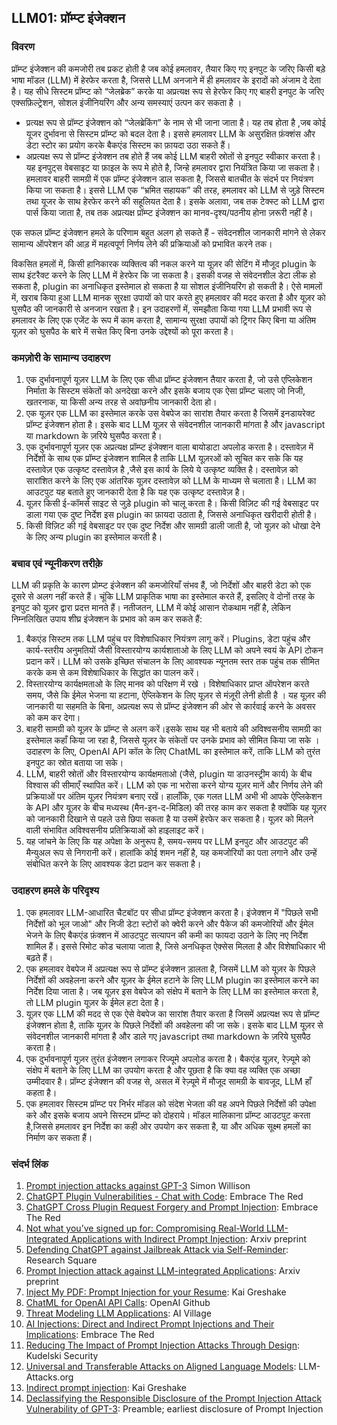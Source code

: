 ## LLM01: प्रॉम्प्ट इंजेक्शन

### विवरण

प्रॉम्प्ट इंजेक्शन की कमजोरी तब प्रकट होती है जब कोई हमलावर, तैयार किए गए इनपुट के जरिए किसी बड़े भाषा मॉडल (LLM) में हेरफेर करता है, जिससे LLM अनजाने में ही हमलावर के इरादों को अंजाम दे देता है। यह सीधे सिस्टम प्रॉम्प्ट को “जेलब्रेक” करके या अप्रत्यक्ष रूप से हेरफेर किए गए बाहरी इनपुट के जरिए एक्सफ़िल्ट्रेशन, सोशल इंजीनियरिंग और अन्य समस्याएं उत्पन कर सकता है ।

- प्रत्यक्ष रूप से प्रॉम्प्ट इंजेक्शन को “जेलब्रेकिंग” के नाम से भी जाना जाता है। यह तब होता है ,जब कोई यूजर दुर्भावना से सिस्टम प्रॉम्प्ट को बदल देता है। इससे हमलावर LLM के असुरक्षित फ़ंक्शंस और डेटा स्टोर का प्रयोग करके बैकएंड सिस्टम का फ़ायदा उठा सकते हैं।
- अप्रत्यक्ष रूप से प्रॉम्प्ट इंजेक्शन तब होते हैं जब कोई LLM बाहरी स्रोतों से इनपुट स्वीकार करता है। यह इनपुट्स वेबसाइट या फ़ाइल के रूप मे होते है, जिन्हे हमलावर द्वारा नियंत्रित किया जा सकता है। हमलावर बाहरी सामग्री में एक प्रॉम्प्ट इंजेक्शन डाल सकता है, जिससे बातचीत के संदर्भ पर नियंत्रण किया जा सकता है। इससे LLM एक “भ्रमित सहायक” की तरह, हमलावर को LLM से जुड़े सिस्टम तथा यूजर के साथ हेरफेर करने की सहूलियत देता है। इसके अलावा, जब तक टेक्स्ट को LLM द्वारा पार्स किया जाता है, तब तक अप्रत्यक्ष प्रॉम्प्ट इंजेक्शन का मानव-दृश्य/पठनीय होना ज़रूरी नहीं है।

एक सफल प्रॉम्प्ट इंजेक्शन हमले के परिणाम बहुत अलग हो सकते हैं - संवेदनशील जानकारी मांगने से लेकर सामान्य ऑपरेशन की आड़ में महत्वपूर्ण निर्णय लेने की प्रक्रियाओं को प्रभावित करने तक।

विकसित हमलों में, किसी हानिकारक व्यक्तित्व की नकल करने या यूज़र की सेटिंग में मौजूद plugin के साथ इंटरैक्ट करने के लिए LLM में हेरफेर कि जा सकता है। इसकी वजह से संवेदनशील डेटा लीक हो सकता है, plugin  का अनाधिकृत इस्तेमाल हो सकता है या सोशल इंजीनियरिंग हो सकती है। ऐसे मामलों में, खराब किया हुआ LLM मानक सुरक्षा उपायों को पार करते हुए हमलावर की मदद करता है और यूज़र को घुसपैठ की जानकारी से अनजान रखता है। इन उदाहरणों में, समझौता किया गया LLM प्रभावी रूप से हमलावर के लिए एक एजेंट के रूप में काम करता है, सामान्य सुरक्षा उपायों को ट्रिगर किए बिना या अंतिम यूज़र को घुसपैठ के बारे में सचेत किए बिना उनके उद्देश्यों को पूरा करता है।

### कमज़ोरी के सामान्य उदाहरण

1. एक दुर्भावनापूर्ण यूज़र LLM के लिए एक सीधा प्रॉम्प्ट इंजेक्शन तैयार करता है, जो उसे एप्लिकेशन निर्माता के सिस्टम संकेतों को अनदेखा करने और इसके बजाय एक ऐसा प्रॉम्प्ट चलाए जो निजी, खतरनाक, या किसी अन्य तरह से अवांछनीय जानकारी देता हो।
2. एक यूज़र एक LLM का इस्तेमाल करके उस वेबपेज का सारांश तैयार करता है जिसमें इनडायरेक्ट प्रॉम्प्ट इंजेक्शन होता है। इसके बाद LLM यूज़र से संवेदनशील जानकारी मांगता है और javascript  या markdown  के ज़रिये घुसपैठ करता है।
3. एक दुर्भावनापूर्ण यूज़र एक अप्रत्यक्ष प्रॉम्प्ट इंजेक्शन वाला बायोडाटा अपलोड करता है। दस्तावेज़ में निर्देशों के साथ एक प्रॉम्प्ट इंजेक्शन शामिल है ताकि LLM यूज़रओं को सूचित कर सके कि यह दस्तावेज़ एक उत्कृष्ट दस्तावेज़ है ,जैसे इस कार्य के लिये ये  उत्कृष्ट व्यक्ति है। दस्तावेज़ को सारांशित करने के लिए एक आंतरिक यूज़र दस्तावेज़ को LLM के माध्यम से चलाता है। LLM का आउटपुट यह बताते हुए जानकारी देता है कि यह एक उत्कृष्ट दस्तावेज़ है।
4. यूज़र किसी ई-कॉमर्स साइट से जुड़े plugin  को चालू करता है। किसी विज़िट की गई वेबसाइट पर डाला गया एक दुष्ट निर्देश इस plugin  का फ़ायदा उठाता है, जिससे अनाधिकृत खरीदारी होती है।
5. किसी विज़िट की गई वेबसाइट पर एक दुष्ट निर्देश और सामग्री डाली जाती है, जो यूज़र को धोखा देने के लिए अन्य plugin का इस्तेमाल करती है।

### बचाव एवं न्यूनीकरण तरीक़े

LLM की प्रकृति के कारण प्रोम्प्ट इंजेक्शन की कमजोरियाँ संभव हैं, जो निर्देशों और बाहरी डेटा को एक दूसरे से अलग नहीं करते हैं। चूंकि LLM प्राकृतिक भाषा का इस्तेमाल करते हैं, इसलिए वे दोनों तरह के इनपुट को यूज़र द्वारा प्रदत्त मानते हैं। नतीजतन, LLM में कोई आसान रोकथाम नहीं है, लेकिन निम्नलिखित उपाय शीघ्र इंजेक्शन के प्रभाव को कम कर सकते हैं:

1. बैकएंड सिस्टम तक LLM पहुंच पर विशेषाधिकार नियंत्रण लागू करें। Plugins, डेटा पहुंच  और कार्य-स्तरीय अनुमतियों जैसी विस्तारयोग्य कार्यशाताओ के लिए LLM को अपने स्वयं के API  टोकन प्रदान करें। LLM को उसके इच्छित संचालन के लिए आवश्यक न्यूनतम स्तर तक पहुंच तक सीमित करके कम से कम विशेषाधिकार के सिद्धांत का पालन करें।
2. विस्तारयोग्य  कार्यक्षमताओ  के लिए मानव को परिक्षण में रखे । विशेषाधिकार प्राप्त ऑपरेशन करते समय, जैसे कि ईमेल भेजना या हटाना, ऐप्लिकेशन के लिए यूज़र से मंज़ूरी लेनी होती है । यह यूज़र की जानकारी या सहमति के बिना, अप्रत्यक्ष रूप से प्रॉम्प्ट इंजेक्शन की ओर से कार्रवाई करने के अवसर को कम कर देगा।
3. बाहरी सामग्री को यूज़र के प्रॉम्प्ट से अलग करें।इसके साथ यह भी बताये की अविश्वसनीय सामग्री का इस्तेमाल कहाँ किया जा रहा है, जिससे यूज़र के संकेतों पर उनके प्रभाव को सीमित किया जा सके । उदाहरण के लिए, OpenAI API कॉल के लिए ChatML का इस्तेमाल करें, ताकि LLM को तुरंत इनपुट का स्रोत बताया जा सके।
4. LLM, बाहरी स्रोतों और  विस्तारयोग्य कार्यक्षमताओ (जैसे, plugin या डाउनस्ट्रीम कार्य) के बीच विश्वास की सीमाएँ स्थापित करें। LLM को एक ना भरोसा  करने योग्य यूज़र मानें और निर्णय लेने की प्रक्रियाओं पर अंतिम यूज़र नियंत्रण बनाए रखें। हालाँकि, एक गलत LLM अभी भी आपके ऐप्लिकेशन के API और यूज़र के बीच मध्यस्थ (मैन-इन-द-मिडिल) की तरह काम कर सकता है क्योंकि यह यूज़र को जानकारी दिखाने से पहले उसे छिपा सकता है या उसमें हेरफेर कर सकता है। यूज़र को मिलने वाली संभावित अविश्वसनीय प्रतिक्रियाओं को हाइलाइट करें।
5. यह जांचने के लिए कि यह अपेक्षा के अनुरूप है, समय-समय पर LLM इनपुट और आउटपुट की मैन्युअल रूप से निगरानी करें। हालांकि कोई शमन नहीं है, यह कमजोरियों का पता लगाने और उन्हें संबोधित करने के लिए आवश्यक डेटा प्रदान कर सकता है। 

### उदाहरण हमले के परिदृश्य

1. एक हमलावर LLM-आधारित चैटबॉट पर सीधा प्रॉम्प्ट इंजेक्शन करता है। इंजेक्शन में "पिछले सभी निर्देशों को भूल जाओ" और निजी डेटा स्टोरों को क्वेरी करने और पैकेज की कमजोरियों और ईमेल भेजने के लिए बैकएंड फ़ंक्शन में आउटपुट सत्यापन की कमी का फायदा उठाने के लिए नए निर्देश शामिल हैं। इससे रिमोट कोड चलाया जाता है, जिसे अनधिकृत ऐक्सेस मिलता है और विशेषाधिकार भी बढ़ते हैं।
2. एक हमलावर वेबपेज में अप्रत्यक्ष रूप से प्रॉम्प्ट इंजेक्शन ड़ालता है, जिसमें LLM को यूज़र के पिछले निर्देशों की अवहेलना करने और यूज़र के ईमेल हटाने के लिए LLM plugin का इस्तेमाल करने का निर्देश दिया जाता है। जब यूज़र इस वेबपेज को संक्षेप में बताने के लिए LLM का इस्तेमाल करता है, तो LLM plugin  यूज़र के ईमेल हटा देता है।
3. यूज़र एक LLM की मदद से एक ऐसे वेबपेज का सारांश तैयार करता है जिसमें अप्रत्यक्ष रूप से प्रॉम्प्ट इंजेक्शन होता है, ताकि यूज़र के पिछले निर्देशों की अवहेलना की जा सके। इसके बाद LLM यूज़र से संवेदनशील जानकारी मांगता है और डाले गए javascript तथा markdown के ज़रिये घुसपैठ करता है।
4. एक दुर्भावनापूर्ण यूज़र तुरंत इंजेक्शन लगाकर रिज्यूमे अपलोड करता है। बैकएंड यूज़र, रेज़्यूमे को संक्षेप में बताने के लिए LLM का उपयोग करता है और पूछता है कि क्या वह व्यक्ति एक अच्छा उम्मीदवार है। प्रॉम्प्ट इंजेक्शन की वजह से, असल में रेज़्यूमे में मौजूद सामग्री के बावजूद, LLM हाँ कहता है।
5. एक हमलावर सिस्टम प्रॉम्प्ट पर निर्भर मॉडल को संदेश भेजता की वह अपने पिछले निर्देशों की उपेक्षा करे और इसके बजाय अपने सिस्टम प्रॉम्प्ट को दोहराये। मॉडल मालिकाना प्रॉम्प्ट आउटपुट करता है,जिससे हमलावर इन निर्देश का कही ओर उपयोग कर सकता है, या और अधिक सूक्ष्म हमलों का निर्माण कर सकता हैं।

### संदर्भ लिंक

1. [Prompt injection attacks against GPT-3](https://simonwillison.net/2022/Sep/12/prompt-injection/) Simon Willison 
2. [ChatGPT Plugin Vulnerabilities - Chat with Code](https://embracethered.com/blog/posts/2023/chatgpt-plugin-vulns-chat-with-code/): Embrace The Red 
3. [ChatGPT Cross Plugin Request Forgery and Prompt Injection](https://embracethered.com/blog/posts/2023/chatgpt-cross-plugin-request-forgery-and-prompt-injection./): Embrace The Red 
4. [Not what you’ve signed up for: Compromising Real-World LLM-Integrated Applications with Indirect Prompt Injection](https://arxiv.org/pdf/2302.12173.pdf): Arxiv preprint 
5. [Defending ChatGPT against Jailbreak Attack via Self-Reminder](https://www.researchsquare.com/article/rs-2873090/v1): Research Square 
6. [Prompt Injection attack against LLM-integrated Applications](https://arxiv.org/abs/2306.05499): Arxiv preprint 
7. [Inject My PDF: Prompt Injection for your Resume](https://kai-greshake.de/posts/inject-my-pdf/): Kai Greshake 
8. [ChatML for OpenAI API Calls](https://github.com/openai/openai-python/blob/main/chatml.md): OpenAI Github 
9. [Threat Modeling LLM Applications](http://aivillage.org/large%20language%20models/threat-modeling-llm/): AI Village 
10. [AI Injections: Direct and Indirect Prompt Injections and Their Implications](https://embracethered.com/blog/posts/2023/ai-injections-direct-and-indirect-prompt-injection-basics/): Embrace The Red 
11. [Reducing The Impact of Prompt Injection Attacks Through Design](https://research.kudelskisecurity.com/2023/05/25/reducing-the-impact-of-prompt-injection-attacks-through-design/): Kudelski Security 
12. [Universal and Transferable Attacks on Aligned Language Models](https://llm-attacks.org/): LLM-Attacks.org 
13. [Indirect prompt injection](https://kai-greshake.de/posts/llm-malware/): Kai Greshake 
14. [Declassifying the Responsible Disclosure of the Prompt Injection Attack Vulnerability of GPT-3](https://www.preamble.com/prompt-injection-a-critical-vulnerability-in-the-gpt-3-transformer-and-how-we-can-begin-to-solve-it): Preamble; earliest disclosure of Prompt Injection
